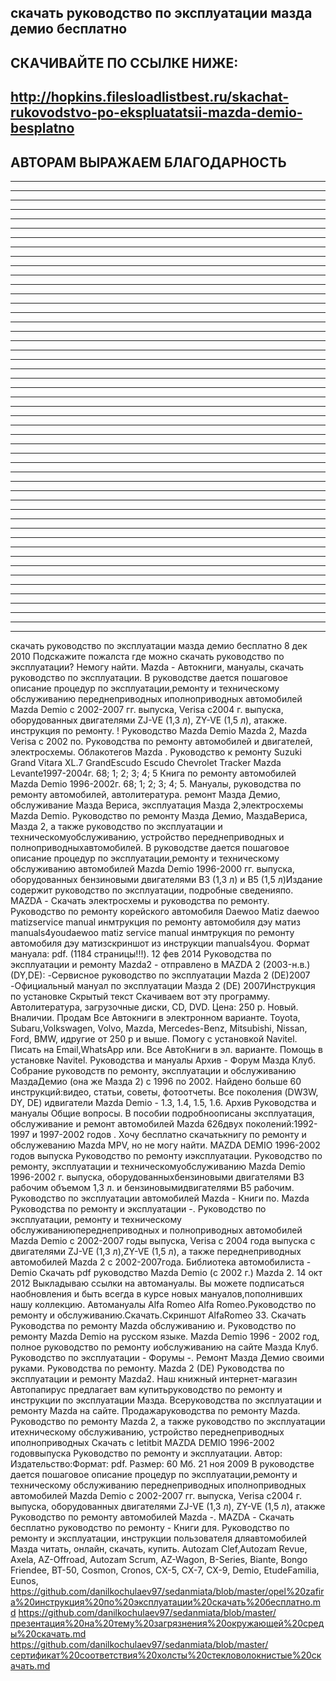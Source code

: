 скачать руководство по эксплуатации мазда демио бесплатно
--------------------------------------------------
СКАЧИВАЙТЕ ПО ССЫЛКЕ НИЖЕ:
--------------------------------------------------
http://hopkins.filesloadlistbest.ru/skachat-rukovodstvo-po-ekspluatatsii-mazda-demio-besplatno
--------------------------------------------------
АВТОРАМ ВЫРАЖАЕМ БЛАГОДАРНОСТЬ
--------------------------------------------------
--------------------------------------------------
--------------------------------------------------
--------------------------------------------------
--------------------------------------------------
--------------------------------------------------
--------------------------------------------------
--------------------------------------------------
--------------------------------------------------
--------------------------------------------------
--------------------------------------------------
--------------------------------------------------
--------------------------------------------------
--------------------------------------------------
--------------------------------------------------
--------------------------------------------------
--------------------------------------------------
--------------------------------------------------
--------------------------------------------------
--------------------------------------------------
--------------------------------------------------
--------------------------------------------------
--------------------------------------------------
--------------------------------------------------
--------------------------------------------------
--------------------------------------------------
--------------------------------------------------
--------------------------------------------------
--------------------------------------------------
--------------------------------------------------
--------------------------------------------------
--------------------------------------------------
--------------------------------------------------
--------------------------------------------------
--------------------------------------------------
--------------------------------------------------
--------------------------------------------------
--------------------------------------------------
--------------------------------------------------
--------------------------------------------------
--------------------------------------------------
--------------------------------------------------
--------------------------------------------------
--------------------------------------------------
--------------------------------------------------
--------------------------------------------------
--------------------------------------------------
--------------------------------------------------
--------------------------------------------------
--------------------------------------------------
скачать руководство по эксплуатации мазда демио бесплатно 8 дек 2010  Подскажите пожалста где можно скачать руководство по эксплуатации? Немогу найти. Mazda - Автокниги, мануалы, скачать руководство по эксплуатации. В руководстве дается пошаговое описание процедур по эксплуатации,ремонту и техническому обслуживанию переднеприводных иполноприводных автомобилей Mazda Demio c 2002-2007 гг. выпуска, Verisa с2004 г. выпуска, оборудованных двигателями ZJ-VE (1,3 л), ZY-VE (1,5 л), атакже. инструкция по ремонту. ! Руководство Mazda Demio  Mazda 2, Mazda Verisa с 2002 по. Руководства по ремонту автомобилей и двигателей, электросхемы.  Облакотегов  Mazda . Руководство к ремонту Suzuki Grand Vitara  XL.7  GrandEscudo  Escudo  Chevrolet Tracker  Mazda Levante1997-2004г. 68; 1; 2; 3; 4; 5 Книга по ремонту автомобилей Mazda Demio 1996-2002г. 68; 1; 2; 3; 4; 5. Мануалы, руководства по ремонту автомобилей, автолитература. ремонт Мазда Демио, обслуживание Мазда Вериса, эксплуатация Мазда 2,электросхемы Mazda Demio. Руководство по ремонту Мазда Демио, МаздаВериса, Мазда 2, а также руководство по эксплуатации и техническомуобслуживанию, устройство переднеприводных и полноприводныхавтомобилей. В руководстве дается пошаговое описание процедур по эксплуатации,ремонту и техническому обслуживанию автомобилей Mazda Demio 1996-2000 гг. выпуска, оборудованных бензиновыми двигателями B3 (1,3 л) и B5 (1,5 л)Издание содержит руководство по эксплуатации, подробные сведенияпо. MAZDA - Скачать электросхемы и руководства по ремонту. Руководство по ремонту корейского автомобиля Daewoo Matiz daewoo matizservice manual инмтрукция по ремонту автомобиля дэу матиз manuals4youdaewoo matiz service manual инмтрукция по ремонту автомобиля дэу матизскриншот из инструкции manuals4you. Формат мануала: pdf. (1184 страницы!!!).
12 фев 2014  Руководства по эксплуатации и ремонту Mazda2 - отправлено в MAZDA 2 (2003-н.в.) (DY,DE): -Сервисное руководство по эксплуатации Mazda 2 (DE)2007 -Официальный мануал по эксплуатации Мазда 2 (DE) 2007Инструкция по установке Скрытый текст Скачиваем вот эту программу. Автолитература, загрузочные диски, CD, DVD. Цена: 250 р. Новый. Вналичии. Продам Все Автокниги в электронном варианте. Toyota, Subaru,Volkswagen, Volvo, Mazda, Mercedes-Benz, Mitsubishi, Nissan, Ford, BMW, идругие от 250 р и выше. Помогу с установкой Navitel. Писать на Email,WhatsApp или. Все АвтоКниги в эл. варианте. Помощь в установке Navitel. Руководства и мануалы Архив - Форум Мазда Клуб. Собрание руководств по ремонту, эксплуатации и обслуживанию МаздаДемио (она же Мазда 2) с 1996 по 2002. Найдено больше 60 инструкций:видео, статьи, советы, фотоотчеты. Все поколения (DW3W, DY, DE) идвигатели Mazda Demio - 1.3, 1.4, 1.5, 1.6. Архив Руководства и мануалы Общие вопросы.  В пособии подробноописаны эксплуатация, обслуживание и ремонт автомобилей Mazda 626двух поколений:1992-1997 и 1997-2002 годов . Хочу бесплатно скачатькнигу по ремонту и обслужеванию Mazda MPV, но не могу найти. MAZDA DEMIO 1996-2002 годов выпуска Руководство по ремонту иэксплуатации. Руководство по ремонту, эксплуатации и техническомуобслуживанию Mazda Demio 1996-2002 г. выпуска, оборудованныхбензиновыми двигателями B3 рабочим объемом 1,3 л. и бензиновымидвигателями B5 рабочим. Руководство по эксплуатации автомобилей Mazda - Книги по. Mazda Руководства по ремонту и эксплуатации -. Руководство по эксплуатации, ремонту и техническому обслуживаниюпереднеприводных и полноприводных автомобилей Mazda Demio c 2002-2007 годы выпуска, Verisa с 2004 года выпуска с двигателями ZJ-VE (1,3 л),ZY-VE (1,5 л), а также переднеприводных автомобилей Mazda 2 c 2002-2007года. Библиотека автомобилиста - Demio
Скачать pdf руководство Mazda Demio (с 2002 г.)  Mazda 2. 14 окт 2012  Выкладываю ссылки на автомануалы. Вы можете подписаться наобновления  и быть всегда в курсе новых мануалов,пополнивших нашу коллекцию. Автомануалы Alfa Romeo Alfa Romeo.Руководство по ремонту и обслуживанию.Скачать.Cкриншот AlfaRomeo 33. Скачать Руководства по ремонту Mazda обслуживанию и. Руководство по ремонту Mazda Demio на русском языке. Mazda Demio 1996 - 2002 год, полное руководство по ремонту иобслуживанию на сайте Мазда Клуб. Руководство по эксплуатации - Форумы -. Ремонт Мазда Демио своими руками. Руководства по ремонту. Mazda 2 (DE) Руководства по эксплуатации и ремонту Mazda2. Наш книжный интернет-магазин Автопапирус предлагает вам купитьруководство по ремонту и инструкции по эксплуатации Мазда. Всеруководства по эксплуатации и ремонту Mazda на сайте. Продажаруководства по ремонту Mazda. Руководство по ремонту Mazda 2, а также руководство по эксплуатации итехническому обслуживанию, устройство переднеприводных иполноприводных  Скачать c letitbit MAZDA DEMIO 1996-2002 годоввыпуска Руководство по ремонту и эксплуатации. Автор: Издательство:Формат: pdf. Размер: 60 Мб. 21 ноя 2009  В руководстве дается пошаговое описание процедур по эксплуатации,ремонту и техническому обслуживанию переднеприводных иполноприводных автомобилей Mazda Demio c 2002-2007 гг. выпуска, Verisa с2004 г. выпуска, оборудованных двигателями ZJ-VE (1,3 л), ZY-VE (1,5 л), атакже
Руководство по ремонту автомобилей Mazda -. MAZDA - Скачать бесплатно руководство по ремонту - Книги для. Руководство по ремонту и эксплуатации, инструкции пользователя дляавтомобилей Мазда читать, онлайн, скачать, купить.  Autozam Clef,Autozam Revue, Axela, AZ-Offroad, Autozam Scrum, AZ-Wagon, B-Series, Biante, Bongo Friendee, BT-50, Cosmon, Cronos, CX-5, CX-7, CX-9, Demio, EtudeFamilia, Eunos,
https://github.com/danilkochulaev97/sedanmiata/blob/master/opel%20zafira%20инструкция%20по%20эксплуатации%20скачать%20бесплатно.md
https://github.com/danilkochulaev97/sedanmiata/blob/master/презентация%20на%20тему%20загрязнения%20окружающей%20среды%20скачать.md
https://github.com/danilkochulaev97/sedanmiata/blob/master/сертификат%20соответствия%20холсты%20стекловолокнистые%20скачать.md